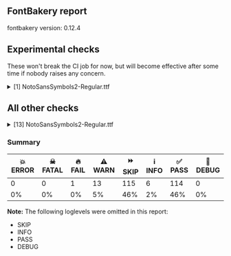 ## FontBakery report

fontbakery version: 0.12.4



## Experimental checks

These won't break the CI job for now, but will become effective after some time if nobody raises any concern.


<details><summary>[1] NotoSansSymbols2-Regular.ttf</summary>
<div>
<details>
    <summary>⚠️ <b>WARN</b> Validate location, size and resolution of article images. <a href="https://fontbakery.readthedocs.io/en/stable/fontbakery/checks/googlefonts.article.html#"></a></summary>
    <div>







* ⚠️ **WARN** <p>Family metadata at fonts/NotoSansSymbols2/googlefonts/ttf does not have an article.</p>
 [code: lacks-article]



</div>
</details>
</div>
</details>




## All other checks



<details><summary>[13] NotoSansSymbols2-Regular.ttf</summary>
<div>
<details>
    <summary>⚠️ <b>WARN</b> Check mark characters are in GDEF mark glyph class. <a href="https://fontbakery.readthedocs.io/en/stable/fontbakery/checks/opentype.gdef.html#"></a></summary>
    <div>







* ⚠️ **WARN** <p>The following mark characters could be in the GDEF mark glyph class:
uni20E2 (U+20E2) and uni20E3 (U+20E3)</p>
 [code: mark-chars]



</div>
</details>

<details>
    <summary>⚠️ <b>WARN</b> Check if each glyph has the recommended amount of contours. <a href="https://fontbakery.readthedocs.io/en/stable/fontbakery/checks/universal.html#"></a></summary>
    <div>







* ⚠️ **WARN** <p>This check inspects the glyph outlines and detects the total number of contours in each of them. The expected values are infered from the typical ammounts of contours observed in a large collection of reference font families. The divergences listed below may simply indicate a significantly different design on some of your glyphs. On the other hand, some of these may flag actual bugs in the font such as glyphs mapped to an incorrect codepoint. Please consider reviewing the design and codepoint assignment of these to make sure they are correct.</p>
<p>The following glyphs do not have the recommended number of contours:</p>
<pre><code>- Glyph name: aogonek	Contours detected: 3	Expected: 2

- Glyph name: uogonek	Contours detected: 2	Expected: 1

- Glyph name: uni2611	Contours detected: 3	Expected: 2

- Glyph name: aogonek	Contours detected: 3	Expected: 2

- Glyph name: uni2611	Contours detected: 3	Expected: 2

- Glyph name: uogonek	Contours detected: 2	Expected: 1
</code></pre>
 [code: contour-count]



</div>
</details>

<details>
    <summary>⚠️ <b>WARN</b> Check math signs have the same width. <a href="https://fontbakery.readthedocs.io/en/stable/fontbakery/checks/universal.html#"></a></summary>
    <div>







* ⚠️ **WARN** <p>The most common width is 572 among a set of 6 math glyphs.
The following math glyphs have a different width, though:</p>
<p>Width = 322:
minus</p>
 [code: width-outliers]



</div>
</details>

<details>
    <summary>⚠️ <b>WARN</b> Do outlines contain any jaggy segments? <a href="https://fontbakery.readthedocs.io/en/stable/fontbakery/checks/outline.html#"></a></summary>
    <div>







* ⚠️ **WARN** <p>The following glyphs have jaggy segments:</p>
<pre><code>* u101D1 (U+101D1): L&lt;&lt;158.0,655.0&gt;--&lt;202.0,553.0&gt;&gt;/L&lt;&lt;202.0,553.0&gt;--&lt;167.0,658.0&gt;&gt; = 4.8990924537876985

* u101D1 (U+101D1): L&lt;&lt;196.0,669.0&gt;--&lt;231.0,563.0&gt;&gt;/L&lt;&lt;231.0,563.0&gt;--&lt;221.0,676.0&gt;&gt; = 13.21538973442621

* u101D1 (U+101D1): L&lt;&lt;290.0,688.0&gt;--&lt;289.0,558.0&gt;&gt;/L&lt;&lt;289.0,558.0&gt;--&lt;300.0,680.0&gt;&gt; = 4.71135362944517

* u101D1 (U+101D1): L&lt;&lt;408.0,660.0&gt;--&lt;382.0,547.0&gt;&gt;/L&lt;&lt;382.0,547.0&gt;--&lt;424.0,635.0&gt;&gt; = 12.55629033344111

* u101D1 (U+101D1): L&lt;&lt;451.0,623.0&gt;--&lt;410.0,538.0&gt;&gt;/L&lt;&lt;410.0,538.0&gt;--&lt;466.0,619.0&gt;&gt; = 8.907880578202827

* u101D1 (U+101D1): L&lt;&lt;490.0,602.0&gt;--&lt;441.0,532.0&gt;&gt;/L&lt;&lt;441.0,532.0&gt;--&lt;501.0,590.0&gt;&gt; = 10.979001732520492

* u101D3 (U+101D3): B&lt;&lt;230.0,133.5&gt;-&lt;227.0,152.0&gt;-&lt;225.0,180.0&gt;&gt;/B&lt;&lt;225.0,180.0&gt;-&lt;225.0,153.0&gt;-&lt;211.0,120.0&gt;&gt; = 4.085616779974798

* u101D4 (U+101D4): B&lt;&lt;127.0,331.0&gt;-&lt;127.0,364.0&gt;-&lt;133.0,388.0&gt;&gt;/B&lt;&lt;133.0,388.0&gt;-&lt;125.0,373.0&gt;-&lt;120.0,326.0&gt;&gt; = 14.036243467926484

* u101D5 (U+101D5): B&lt;&lt;262.0,599.0&gt;-&lt;295.0,599.0&gt;-&lt;341.0,560.0&gt;&gt;/B&lt;&lt;341.0,560.0&gt;-&lt;317.0,588.0&gt;-&lt;287.0,604.5&gt;&gt; = 9.106557599367749

* u101D9 (U+101D9): B&lt;&lt;140.0,253.0&gt;-&lt;140.0,110.0&gt;-&lt;146.0,-22.0&gt;&gt;/B&lt;&lt;146.0,-22.0&gt;-&lt;154.0,23.0&gt;-&lt;158.5,91.5&gt;&gt; = 12.683160190042093

* u101D9 (U+101D9): L&lt;&lt;158.0,435.0&gt;--&lt;155.0,528.0&gt;&gt;/B&lt;&lt;155.0,528.0&gt;-&lt;140.0,438.0&gt;-&lt;140.0,253.0&gt;&gt; = 11.309932474020195

* u101DA (U+101DA): B&lt;&lt;163.0,401.0&gt;-&lt;163.0,520.0&gt;-&lt;118.0,613.0&gt;&gt;/B&lt;&lt;118.0,613.0&gt;-&lt;127.0,581.0&gt;-&lt;131.5,551.5&gt;&gt; = 10.112354145173516

* u101DA (U+101DA): L&lt;&lt;89.0,106.0&gt;--&lt;83.0,80.0&gt;&gt;/L&lt;&lt;83.0,80.0&gt;--&lt;102.0,126.0&gt;&gt; = 9.448136573377875

* u101F0 (U+101F0): L&lt;&lt;125.0,0.0&gt;--&lt;111.0,-18.0&gt;&gt;/B&lt;&lt;111.0,-18.0&gt;-&lt;152.0,23.0&gt;-&lt;182.0,23.0&gt;&gt; = 7.125016348901757

* u101F2 (U+101F2): L&lt;&lt;206.0,486.0&gt;--&lt;203.0,520.0&gt;&gt;/L&lt;&lt;203.0,520.0&gt;--&lt;200.0,497.0&gt;&gt; = 12.4738590403434

* u1F010 (U+1F010): B&lt;&lt;292.0,199.5&gt;-&lt;297.0,182.0&gt;-&lt;301.0,173.0&gt;&gt;/B&lt;&lt;301.0,173.0&gt;-&lt;295.0,197.0&gt;-&lt;295.0,234.0&gt;&gt; = 9.926245506651632

* u1F010 (U+1F010): L&lt;&lt;269.0,316.0&gt;--&lt;260.0,319.0&gt;&gt;/B&lt;&lt;260.0,319.0&gt;-&lt;262.0,318.0&gt;-&lt;263.5,313.0&gt;&gt; = 8.130102354155916

* u1F010 (U+1F010): L&lt;&lt;285.0,411.0&gt;--&lt;273.0,365.0&gt;&gt;/L&lt;&lt;273.0,365.0&gt;--&lt;274.0,412.0&gt;&gt; = 13.40199875350037

* u1F010 (U+1F010): L&lt;&lt;299.0,412.0&gt;--&lt;285.0,364.0&gt;&gt;/L&lt;&lt;285.0,364.0&gt;--&lt;289.0,411.0&gt;&gt; = 11.395690270551375

* u1F010 (U+1F010): L&lt;&lt;311.0,414.0&gt;--&lt;301.0,367.0&gt;&gt;/L&lt;&lt;301.0,367.0&gt;--&lt;301.0,412.0&gt;&gt; = 12.01147838636543

* u1F010 (U+1F010): L&lt;&lt;325.0,417.0&gt;--&lt;314.0,360.0&gt;&gt;/L&lt;&lt;314.0,360.0&gt;--&lt;314.0,415.0&gt;&gt; = 10.922804719869259

* u1F020 (U+1F020): B&lt;&lt;277.5,627.0&gt;-&lt;299.0,607.0&gt;-&lt;303.0,576.0&gt;&gt;/B&lt;&lt;303.0,576.0&gt;-&lt;306.0,607.0&gt;-&lt;328.5,626.5&gt;&gt; = 12.879919511548525

* u1F020 (U+1F020): B&lt;&lt;282.5,157.0&gt;-&lt;300.0,138.0&gt;-&lt;303.0,111.0&gt;&gt;/B&lt;&lt;303.0,111.0&gt;-&lt;306.0,138.0&gt;-&lt;323.5,156.5&gt;&gt; = 12.680383491819825

* u1F020 (U+1F020): B&lt;&lt;282.5,312.0&gt;-&lt;300.0,293.0&gt;-&lt;303.0,266.0&gt;&gt;/B&lt;&lt;303.0,266.0&gt;-&lt;306.0,293.0&gt;-&lt;323.5,311.5&gt;&gt; = 12.680383491819825

* u1F020 (U+1F020): B&lt;&lt;282.5,467.0&gt;-&lt;300.0,448.0&gt;-&lt;303.0,421.0&gt;&gt;/B&lt;&lt;303.0,421.0&gt;-&lt;306.0,448.0&gt;-&lt;323.5,466.5&gt;&gt; = 12.680383491819825

* u1F020 (U+1F020): B&lt;&lt;323.0,203.0&gt;-&lt;305.0,222.0&gt;-&lt;302.0,249.0&gt;&gt;/B&lt;&lt;302.0,249.0&gt;-&lt;300.0,223.0&gt;-&lt;282.5,204.0&gt;&gt; = 10.738897100905428

* u1F020 (U+1F020): B&lt;&lt;323.0,358.0&gt;-&lt;305.0,377.0&gt;-&lt;302.0,404.0&gt;&gt;/B&lt;&lt;302.0,404.0&gt;-&lt;300.0,378.0&gt;-&lt;282.5,359.0&gt;&gt; = 10.738897100905428

* u1F020 (U+1F020): B&lt;&lt;323.0,513.0&gt;-&lt;305.0,532.0&gt;-&lt;302.0,559.0&gt;&gt;/B&lt;&lt;302.0,559.0&gt;-&lt;300.0,533.0&gt;-&lt;282.5,514.0&gt;&gt; = 10.738897100905428

* u1F020 (U+1F020): B&lt;&lt;328.5,43.5&gt;-&lt;306.0,64.0&gt;-&lt;302.0,94.0&gt;&gt;/B&lt;&lt;302.0,94.0&gt;-&lt;299.0,64.0&gt;-&lt;277.0,44.0&gt;&gt; = 13.305236506091092

* u1F022 (U+1F022): B&lt;&lt;388.0,242.0&gt;-&lt;388.0,223.0&gt;-&lt;368.0,209.0&gt;&gt;/B&lt;&lt;368.0,209.0&gt;-&lt;385.0,216.0&gt;-&lt;405.0,217.0&gt;&gt; = 12.611885146599077

* u1F023 (U+1F023): B&lt;&lt;174.0,349.0&gt;-&lt;225.0,349.0&gt;-&lt;248.0,260.0&gt;&gt;/B&lt;&lt;248.0,260.0&gt;-&lt;241.0,322.0&gt;-&lt;224.0,354.0&gt;&gt; = 8.048162494549425

* u1F023 (U+1F023): B&lt;&lt;313.5,245.5&gt;-&lt;305.0,226.0&gt;-&lt;305.0,185.0&gt;&gt;/B&lt;&lt;305.0,185.0&gt;-&lt;308.0,215.0&gt;-&lt;323.0,231.0&gt;&gt; = 5.710593137499633

* u1F0AB (U+1F0AB): B&lt;&lt;213.0,272.5&gt;-&lt;234.0,265.0&gt;-&lt;262.0,255.0&gt;&gt;/L&lt;&lt;262.0,255.0&gt;--&lt;206.0,292.0&gt;&gt; = 13.799485396019389

* u1F0AB (U+1F0AB): B&lt;&lt;262.0,363.0&gt;-&lt;254.0,346.0&gt;-&lt;234.0,341.0&gt;&gt;/L&lt;&lt;234.0,341.0&gt;--&lt;291.0,341.0&gt;&gt; = 14.036243467926484

* u1F0AB (U+1F0AB): B&lt;&lt;338.0,363.0&gt;-&lt;330.0,346.0&gt;-&lt;310.0,341.0&gt;&gt;/L&lt;&lt;310.0,341.0&gt;--&lt;367.0,341.0&gt;&gt; = 14.036243467926484

* u1F0AB (U+1F0AB): B&lt;&lt;414.0,363.0&gt;-&lt;406.0,346.0&gt;-&lt;386.0,341.0&gt;&gt;/L&lt;&lt;386.0,341.0&gt;--&lt;443.0,341.0&gt;&gt; = 14.036243467926484

* u1F0AB (U+1F0AB): L&lt;&lt;234.0,341.0&gt;--&lt;291.0,341.0&gt;&gt;/B&lt;&lt;291.0,341.0&gt;-&lt;272.0,345.0&gt;-&lt;262.0,363.0&gt;&gt; = 11.888658039627968

* u1F0AB (U+1F0AB): L&lt;&lt;290.0,425.0&gt;--&lt;233.0,425.0&gt;&gt;/B&lt;&lt;233.0,425.0&gt;-&lt;252.0,421.0&gt;-&lt;262.0,403.0&gt;&gt; = 11.888658039627968

* u1F0AB (U+1F0AB): L&lt;&lt;366.0,425.0&gt;--&lt;309.0,425.0&gt;&gt;/B&lt;&lt;309.0,425.0&gt;-&lt;329.0,420.0&gt;-&lt;338.0,403.0&gt;&gt; = 14.036243467926484

* u1F0AB (U+1F0AB): L&lt;&lt;386.0,341.0&gt;--&lt;443.0,341.0&gt;&gt;/B&lt;&lt;443.0,341.0&gt;-&lt;423.0,346.0&gt;-&lt;414.0,363.0&gt;&gt; = 14.036243467926484

* u1F0AC (U+1F0AC): L&lt;&lt;179.0,642.0&gt;--&lt;179.0,441.0&gt;&gt;/B&lt;&lt;179.0,441.0&gt;-&lt;181.0,451.0&gt;-&lt;203.0,473.0&gt;&gt; = 11.309932474020195

* u1F0BB (U+1F0BB): B&lt;&lt;213.0,272.5&gt;-&lt;234.0,265.0&gt;-&lt;262.0,255.0&gt;&gt;/L&lt;&lt;262.0,255.0&gt;--&lt;206.0,292.0&gt;&gt; = 13.799485396019389

* u1F0BB (U+1F0BB): B&lt;&lt;262.0,363.0&gt;-&lt;254.0,346.0&gt;-&lt;234.0,341.0&gt;&gt;/L&lt;&lt;234.0,341.0&gt;--&lt;291.0,341.0&gt;&gt; = 14.036243467926484

* u1F0BB (U+1F0BB): B&lt;&lt;338.0,363.0&gt;-&lt;330.0,346.0&gt;-&lt;310.0,341.0&gt;&gt;/L&lt;&lt;310.0,341.0&gt;--&lt;367.0,341.0&gt;&gt; = 14.036243467926484

* u1F0BB (U+1F0BB): B&lt;&lt;414.0,363.0&gt;-&lt;406.0,346.0&gt;-&lt;386.0,341.0&gt;&gt;/L&lt;&lt;386.0,341.0&gt;--&lt;443.0,341.0&gt;&gt; = 14.036243467926484

* u1F0BB (U+1F0BB): L&lt;&lt;234.0,341.0&gt;--&lt;291.0,341.0&gt;&gt;/B&lt;&lt;291.0,341.0&gt;-&lt;272.0,345.0&gt;-&lt;262.0,363.0&gt;&gt; = 11.888658039627968

* u1F0BB (U+1F0BB): L&lt;&lt;290.0,425.0&gt;--&lt;233.0,425.0&gt;&gt;/B&lt;&lt;233.0,425.0&gt;-&lt;252.0,421.0&gt;-&lt;262.0,403.0&gt;&gt; = 11.888658039627968

* u1F0BB (U+1F0BB): L&lt;&lt;366.0,425.0&gt;--&lt;309.0,425.0&gt;&gt;/B&lt;&lt;309.0,425.0&gt;-&lt;329.0,420.0&gt;-&lt;338.0,403.0&gt;&gt; = 14.036243467926484

* u1F0BB (U+1F0BB): L&lt;&lt;386.0,341.0&gt;--&lt;443.0,341.0&gt;&gt;/B&lt;&lt;443.0,341.0&gt;-&lt;423.0,346.0&gt;-&lt;414.0,363.0&gt;&gt; = 14.036243467926484

* u1F0BC (U+1F0BC): L&lt;&lt;179.0,642.0&gt;--&lt;179.0,441.0&gt;&gt;/B&lt;&lt;179.0,441.0&gt;-&lt;181.0,451.0&gt;-&lt;203.0,473.0&gt;&gt; = 11.309932474020195

* u1F0CB (U+1F0CB): B&lt;&lt;213.0,272.5&gt;-&lt;234.0,265.0&gt;-&lt;262.0,255.0&gt;&gt;/L&lt;&lt;262.0,255.0&gt;--&lt;206.0,292.0&gt;&gt; = 13.799485396019389

* u1F0CB (U+1F0CB): B&lt;&lt;262.0,363.0&gt;-&lt;254.0,346.0&gt;-&lt;234.0,341.0&gt;&gt;/L&lt;&lt;234.0,341.0&gt;--&lt;291.0,341.0&gt;&gt; = 14.036243467926484

* u1F0CB (U+1F0CB): B&lt;&lt;338.0,363.0&gt;-&lt;330.0,346.0&gt;-&lt;310.0,341.0&gt;&gt;/L&lt;&lt;310.0,341.0&gt;--&lt;367.0,341.0&gt;&gt; = 14.036243467926484

* u1F0CB (U+1F0CB): B&lt;&lt;414.0,363.0&gt;-&lt;406.0,346.0&gt;-&lt;386.0,341.0&gt;&gt;/L&lt;&lt;386.0,341.0&gt;--&lt;443.0,341.0&gt;&gt; = 14.036243467926484

* u1F0CB (U+1F0CB): L&lt;&lt;234.0,341.0&gt;--&lt;291.0,341.0&gt;&gt;/B&lt;&lt;291.0,341.0&gt;-&lt;272.0,345.0&gt;-&lt;262.0,363.0&gt;&gt; = 11.888658039627968

* u1F0CB (U+1F0CB): L&lt;&lt;290.0,425.0&gt;--&lt;233.0,425.0&gt;&gt;/B&lt;&lt;233.0,425.0&gt;-&lt;252.0,421.0&gt;-&lt;262.0,403.0&gt;&gt; = 11.888658039627968

* u1F0CB (U+1F0CB): L&lt;&lt;366.0,425.0&gt;--&lt;309.0,425.0&gt;&gt;/B&lt;&lt;309.0,425.0&gt;-&lt;329.0,420.0&gt;-&lt;338.0,403.0&gt;&gt; = 14.036243467926484

* u1F0CB (U+1F0CB): L&lt;&lt;386.0,341.0&gt;--&lt;443.0,341.0&gt;&gt;/B&lt;&lt;443.0,341.0&gt;-&lt;423.0,346.0&gt;-&lt;414.0,363.0&gt;&gt; = 14.036243467926484

* u1F0CC (U+1F0CC): L&lt;&lt;179.0,642.0&gt;--&lt;179.0,441.0&gt;&gt;/B&lt;&lt;179.0,441.0&gt;-&lt;181.0,451.0&gt;-&lt;203.0,473.0&gt;&gt; = 11.309932474020195

* u1F0DB (U+1F0DB): B&lt;&lt;213.0,272.5&gt;-&lt;234.0,265.0&gt;-&lt;262.0,255.0&gt;&gt;/L&lt;&lt;262.0,255.0&gt;--&lt;206.0,292.0&gt;&gt; = 13.799485396019389

* u1F0DB (U+1F0DB): B&lt;&lt;231.0,442.0&gt;-&lt;231.0,436.0&gt;-&lt;227.0,435.0&gt;&gt;/L&lt;&lt;227.0,435.0&gt;--&lt;254.0,435.0&gt;&gt; = 14.036243467926484

* u1F0DB (U+1F0DB): B&lt;&lt;262.0,363.0&gt;-&lt;254.0,346.0&gt;-&lt;234.0,341.0&gt;&gt;/L&lt;&lt;234.0,341.0&gt;--&lt;291.0,341.0&gt;&gt; = 14.036243467926484

* u1F0DB (U+1F0DB): B&lt;&lt;265.0,442.0&gt;-&lt;265.0,436.0&gt;-&lt;261.0,435.0&gt;&gt;/L&lt;&lt;261.0,435.0&gt;--&lt;288.0,435.0&gt;&gt; = 14.036243467926484

* u1F0DB (U+1F0DB): B&lt;&lt;333.0,442.0&gt;-&lt;333.0,436.0&gt;-&lt;329.0,435.0&gt;&gt;/L&lt;&lt;329.0,435.0&gt;--&lt;356.0,435.0&gt;&gt; = 14.036243467926484

* u1F0DB (U+1F0DB): B&lt;&lt;338.0,363.0&gt;-&lt;330.0,346.0&gt;-&lt;310.0,341.0&gt;&gt;/L&lt;&lt;310.0,341.0&gt;--&lt;367.0,341.0&gt;&gt; = 14.036243467926484

* u1F0DB (U+1F0DB): B&lt;&lt;367.0,442.0&gt;-&lt;367.0,436.0&gt;-&lt;363.0,435.0&gt;&gt;/L&lt;&lt;363.0,435.0&gt;--&lt;390.0,435.0&gt;&gt; = 14.036243467926484

* u1F0DB (U+1F0DB): B&lt;&lt;414.0,363.0&gt;-&lt;406.0,346.0&gt;-&lt;386.0,341.0&gt;&gt;/L&lt;&lt;386.0,341.0&gt;--&lt;443.0,341.0&gt;&gt; = 14.036243467926484

* u1F0DB (U+1F0DB): B&lt;&lt;435.0,442.0&gt;-&lt;435.0,436.0&gt;-&lt;431.0,435.0&gt;&gt;/L&lt;&lt;431.0,435.0&gt;--&lt;458.0,435.0&gt;&gt; = 14.036243467926484

* u1F0DB (U+1F0DB): L&lt;&lt;203.0,318.0&gt;--&lt;213.0,317.0&gt;&gt;/B&lt;&lt;213.0,317.0&gt;-&lt;208.0,318.0&gt;-&lt;208.0,324.0&gt;&gt; = 5.599339336520484

* u1F0DB (U+1F0DB): L&lt;&lt;234.0,341.0&gt;--&lt;291.0,341.0&gt;&gt;/B&lt;&lt;291.0,341.0&gt;-&lt;272.0,345.0&gt;-&lt;262.0,363.0&gt;&gt; = 11.888658039627968

* u1F0DB (U+1F0DB): L&lt;&lt;271.0,318.0&gt;--&lt;281.0,317.0&gt;&gt;/B&lt;&lt;281.0,317.0&gt;-&lt;276.0,318.0&gt;-&lt;276.0,324.0&gt;&gt; = 5.599339336520484

* u1F0DB (U+1F0DB): L&lt;&lt;290.0,425.0&gt;--&lt;233.0,425.0&gt;&gt;/B&lt;&lt;233.0,425.0&gt;-&lt;252.0,421.0&gt;-&lt;262.0,403.0&gt;&gt; = 11.888658039627968

* u1F0DB (U+1F0DB): L&lt;&lt;366.0,425.0&gt;--&lt;309.0,425.0&gt;&gt;/B&lt;&lt;309.0,425.0&gt;-&lt;329.0,420.0&gt;-&lt;338.0,403.0&gt;&gt; = 14.036243467926484

* u1F0DB (U+1F0DB): L&lt;&lt;373.0,318.0&gt;--&lt;383.0,317.0&gt;&gt;/B&lt;&lt;383.0,317.0&gt;-&lt;378.0,318.0&gt;-&lt;378.0,324.0&gt;&gt; = 5.599339336520484

* u1F0DB (U+1F0DB): L&lt;&lt;386.0,341.0&gt;--&lt;443.0,341.0&gt;&gt;/B&lt;&lt;443.0,341.0&gt;-&lt;423.0,346.0&gt;-&lt;414.0,363.0&gt;&gt; = 14.036243467926484

* u1F0DB (U+1F0DB): L&lt;&lt;475.0,318.0&gt;--&lt;485.0,317.0&gt;&gt;/B&lt;&lt;485.0,317.0&gt;-&lt;480.0,318.0&gt;-&lt;480.0,324.0&gt;&gt; = 5.599339336520484

* u1F0DC (U+1F0DC): L&lt;&lt;179.0,642.0&gt;--&lt;179.0,441.0&gt;&gt;/B&lt;&lt;179.0,441.0&gt;-&lt;181.0,451.0&gt;-&lt;203.0,473.0&gt;&gt; = 11.309932474020195

* u1F0E8 (U+1F0E8): B&lt;&lt;249.5,125.0&gt;-&lt;241.0,125.0&gt;-&lt;236.0,124.0&gt;&gt;/L&lt;&lt;236.0,124.0&gt;--&lt;402.0,124.0&gt;&gt; = 11.309932474020195

* u1F0F0 (U+1F0F0): L&lt;&lt;276.0,375.0&gt;--&lt;276.0,369.0&gt;&gt;/B&lt;&lt;276.0,369.0&gt;-&lt;278.0,383.0&gt;-&lt;285.0,400.5&gt;&gt; = 8.13010235415596

* u1F322 (U+1F322): B&lt;&lt;222.5,443.0&gt;-&lt;238.0,512.0&gt;-&lt;275.0,625.0&gt;&gt;/B&lt;&lt;275.0,625.0&gt;-&lt;257.0,584.0&gt;-&lt;231.5,540.5&gt;&gt; = 5.572459038465261

* u1F32A (U+1F32A): B&lt;&lt;405.0,9.0&gt;-&lt;434.0,12.0&gt;-&lt;463.0,19.0&gt;&gt;/B&lt;&lt;463.0,19.0&gt;-&lt;435.0,18.0&gt;-&lt;406.5,19.0&gt;&gt; = 11.525025896274256

* u1F32A (U+1F32A): B&lt;&lt;486.5,-185.5&gt;-&lt;465.0,-186.0&gt;-&lt;443.0,-185.0&gt;&gt;/B&lt;&lt;443.0,-185.0&gt;-&lt;485.0,-194.0&gt;-&lt;526.0,-194.0&gt;&gt; = 9.492194874512258

* u1F32A (U+1F32A): B&lt;&lt;525.5,-41.5&gt;-&lt;490.0,-47.0&gt;-&lt;454.0,-51.0&gt;&gt;/B&lt;&lt;454.0,-51.0&gt;-&lt;486.0,-52.0&gt;-&lt;517.0,-52.0&gt;&gt; = 8.13010235415596

* u1F3A7 (U+1F3A7): B&lt;&lt;632.5,-100.5&gt;-&lt;638.0,-100.0&gt;-&lt;642.0,-100.0&gt;&gt;/B&lt;&lt;642.0,-100.0&gt;-&lt;630.0,-97.0&gt;-&lt;619.0,-93.0&gt;&gt; = 14.036243467926457

* u1F3D7 (U+1F3D7): L&lt;&lt;463.0,672.0&gt;--&lt;762.0,672.0&gt;&gt;/L&lt;&lt;762.0,672.0&gt;--&lt;416.0,752.0&gt;&gt; = 13.018802429784794

* u1F3DF (U+1F3DF): B&lt;&lt;1018.5,309.5&gt;-&lt;1056.0,354.0&gt;-&lt;1056.0,405.0&gt;&gt;/L&lt;&lt;1056.0,405.0&gt;--&lt;1068.0,156.0&gt;&gt; = 2.7591076586202257

* u1F3DF (U+1F3DF): B&lt;&lt;144.0,318.5&gt;-&lt;101.0,362.0&gt;-&lt;94.0,413.0&gt;&gt;/L&lt;&lt;94.0,413.0&gt;--&lt;94.0,412.0&gt;&gt; = 7.815293546766871

* u1F3DF (U+1F3DF): B&lt;&lt;713.0,240.0&gt;-&lt;656.0,221.0&gt;-&lt;585.0,219.0&gt;&gt;/B&lt;&lt;585.0,219.0&gt;-&lt;666.0,221.0&gt;-&lt;732.0,242.5&gt;&gt; = 0.19911572147875126

* u1F3DF (U+1F3DF): L&lt;&lt;72.0,163.0&gt;--&lt;87.0,405.0&gt;&gt;/B&lt;&lt;87.0,405.0&gt;-&lt;87.0,355.0&gt;-&lt;125.0,310.5&gt;&gt; = 3.5468536574995824

* u1F3DF (U+1F3DF): L&lt;&lt;94.0,413.0&gt;--&lt;94.0,412.0&gt;&gt;/L&lt;&lt;94.0,412.0&gt;--&lt;90.0,437.0&gt;&gt; = 9.090276920822312

* u1F43F (U+1F43F): B&lt;&lt;773.0,188.0&gt;-&lt;759.0,136.0&gt;-&lt;731.0,92.0&gt;&gt;/B&lt;&lt;731.0,92.0&gt;-&lt;748.0,109.0&gt;-&lt;765.0,120.5&gt;&gt; = 12.528807709151492

* u1F44D (U+1F44D): B&lt;&lt;375.0,22.0&gt;-&lt;350.0,15.0&gt;-&lt;323.0,12.0&gt;&gt;/L&lt;&lt;323.0,12.0&gt;--&lt;338.0,12.0&gt;&gt; = 6.340191745909908

* u1F44E (U+1F44E): B&lt;&lt;605.0,755.0&gt;-&lt;630.0,762.0&gt;-&lt;657.0,765.0&gt;&gt;/L&lt;&lt;657.0,765.0&gt;--&lt;642.0,765.0&gt;&gt; = 6.340191745909908

* u1F4F7 (U+1F4F7): B&lt;&lt;211.5,398.5&gt;-&lt;171.0,351.0&gt;-&lt;156.0,288.0&gt;&gt;/B&lt;&lt;156.0,288.0&gt;-&lt;171.0,321.0&gt;-&lt;199.5,353.0&gt;&gt; = 11.05145702666541

* u1F4F7 (U+1F4F7): B&lt;&lt;260.5,272.0&gt;-&lt;287.0,309.0&gt;-&lt;330.0,326.0&gt;&gt;/B&lt;&lt;330.0,326.0&gt;-&lt;302.0,309.0&gt;-&lt;283.5,279.5&gt;&gt; = 9.692424503122792

* u1F4F7 (U+1F4F7): B&lt;&lt;501.5,129.5&gt;-&lt;521.0,153.0&gt;-&lt;527.0,183.0&gt;&gt;/B&lt;&lt;527.0,183.0&gt;-&lt;525.0,147.0&gt;-&lt;506.0,114.5&gt;&gt; = 8.13010235415596

* u1F4FB (U+1F4FB): L&lt;&lt;892.0,803.0&gt;--&lt;323.0,623.0&gt;&gt;/B&lt;&lt;323.0,623.0&gt;-&lt;362.0,626.0&gt;-&lt;408.5,628.0&gt;&gt; = 13.155773509678705

* u1F54A (U+1F54A): B&lt;&lt;702.0,225.0&gt;-&lt;678.0,206.0&gt;-&lt;645.0,201.0&gt;&gt;/B&lt;&lt;645.0,201.0&gt;-&lt;686.0,206.0&gt;-&lt;730.0,211.5&gt;&gt; = 1.6626907159899498

* u1F574 (U+1F574): B&lt;&lt;285.5,359.5&gt;-&lt;279.0,366.0&gt;-&lt;279.0,375.0&gt;&gt;/L&lt;&lt;279.0,375.0&gt;--&lt;250.0,130.0&gt;&gt; = 6.750539462178961

* u1F574 (U+1F574): L&lt;&lt;148.0,130.0&gt;--&lt;118.0,379.0&gt;&gt;/L&lt;&lt;118.0,379.0&gt;--&lt;118.0,377.0&gt;&gt; = 6.869992308214263

* u1F58F (U+1F58F): B&lt;&lt;204.0,231.0&gt;-&lt;223.0,250.0&gt;-&lt;244.0,257.0&gt;&gt;/B&lt;&lt;244.0,257.0&gt;-&lt;230.0,253.0&gt;-&lt;217.0,253.0&gt;&gt; = 2.4895529219991284

* u1F58F (U+1F58F): B&lt;&lt;293.0,288.0&gt;-&lt;273.0,268.0&gt;-&lt;248.0,259.0&gt;&gt;/B&lt;&lt;248.0,259.0&gt;-&lt;262.0,263.0&gt;-&lt;277.0,263.0&gt;&gt; = 3.8534804536020806

* u1F5DE (U+1F5DE): L&lt;&lt;958.0,114.0&gt;--&lt;958.0,124.0&gt;&gt;/B&lt;&lt;958.0,124.0&gt;-&lt;948.0,79.0&gt;-&lt;924.0,42.5&gt;&gt; = 12.528807709151522

* u1F5F9 (U+1F5F9): B&lt;&lt;823.0,839.0&gt;-&lt;831.0,847.0&gt;-&lt;832.0,851.0&gt;&gt;/L&lt;&lt;832.0,851.0&gt;--&lt;830.0,838.0&gt;&gt; = 5.290081205371281

* u1F660 (U+1F660): B&lt;&lt;343.5,426.5&gt;-&lt;342.0,403.0&gt;-&lt;340.0,373.0&gt;&gt;/B&lt;&lt;340.0,373.0&gt;-&lt;353.0,417.0&gt;-&lt;381.5,445.5&gt;&gt; = 12.645939977749682

* u1F660 (U+1F660): L&lt;&lt;134.0,628.0&gt;--&lt;126.0,628.0&gt;&gt;/B&lt;&lt;126.0,628.0&gt;-&lt;137.0,627.0&gt;-&lt;150.5,623.0&gt;&gt; = 5.1944289077348

* u1F661 (U+1F661): B&lt;&lt;150.0,82.0&gt;-&lt;137.0,78.0&gt;-&lt;126.0,76.0&gt;&gt;/L&lt;&lt;126.0,76.0&gt;--&lt;134.0,76.0&gt;&gt; = 10.304846468766044

* u1F661 (U+1F661): B&lt;&lt;381.5,258.5&gt;-&lt;353.0,287.0&gt;-&lt;340.0,331.0&gt;&gt;/B&lt;&lt;340.0,331.0&gt;-&lt;342.0,301.0&gt;-&lt;343.5,277.5&gt;&gt; = 12.645939977749682

* u1F662 (U+1F662): B&lt;&lt;593.5,445.5&gt;-&lt;622.0,417.0&gt;-&lt;635.0,373.0&gt;&gt;/B&lt;&lt;635.0,373.0&gt;-&lt;633.0,403.0&gt;-&lt;631.5,426.5&gt;&gt; = 12.645939977749682

* u1F662 (U+1F662): B&lt;&lt;825.0,622.5&gt;-&lt;838.0,627.0&gt;-&lt;849.0,628.0&gt;&gt;/L&lt;&lt;849.0,628.0&gt;--&lt;841.0,628.0&gt;&gt; = 5.1944289077348

* u1F663 (U+1F663): B&lt;&lt;631.5,277.5&gt;-&lt;633.0,301.0&gt;-&lt;635.0,331.0&gt;&gt;/B&lt;&lt;635.0,331.0&gt;-&lt;622.0,287.0&gt;-&lt;593.5,258.5&gt;&gt; = 12.645939977749682

* u1F663 (U+1F663): L&lt;&lt;841.0,76.0&gt;--&lt;849.0,76.0&gt;&gt;/B&lt;&lt;849.0,76.0&gt;-&lt;838.0,78.0&gt;-&lt;824.5,82.0&gt;&gt; = 10.304846468766044

* u1F664 (U+1F664): B&lt;&lt;372.5,430.5&gt;-&lt;371.0,406.0&gt;-&lt;369.0,374.0&gt;&gt;/B&lt;&lt;369.0,374.0&gt;-&lt;383.0,424.0&gt;-&lt;417.0,457.0&gt;&gt; = 12.065912082211337

* u1F664 (U+1F664): L&lt;&lt;153.0,637.0&gt;--&lt;144.0,637.0&gt;&gt;/B&lt;&lt;144.0,637.0&gt;-&lt;158.0,636.0&gt;-&lt;174.0,631.0&gt;&gt; = 4.085616779974798

* u1F665 (U+1F665): B&lt;&lt;174.0,71.0&gt;-&lt;158.0,66.0&gt;-&lt;144.0,64.0&gt;&gt;/L&lt;&lt;144.0,64.0&gt;--&lt;153.0,64.0&gt;&gt; = 8.13010235415596

* u1F665 (U+1F665): B&lt;&lt;417.0,244.0&gt;-&lt;383.0,277.0&gt;-&lt;369.0,327.0&gt;&gt;/B&lt;&lt;369.0,327.0&gt;-&lt;371.0,296.0&gt;-&lt;372.5,271.5&gt;&gt; = 11.950860470757416

* u1F666 (U+1F666): B&lt;&lt;636.5,457.0&gt;-&lt;671.0,424.0&gt;-&lt;684.0,374.0&gt;&gt;/B&lt;&lt;684.0,374.0&gt;-&lt;682.0,406.0&gt;-&lt;680.5,430.5&gt;&gt; = 10.997881823041345

* u1F666 (U+1F666): B&lt;&lt;879.5,631.0&gt;-&lt;896.0,636.0&gt;-&lt;909.0,637.0&gt;&gt;/L&lt;&lt;909.0,637.0&gt;--&lt;901.0,637.0&gt;&gt; = 4.398705354995508

* u1F667 (U+1F667): B&lt;&lt;680.5,271.5&gt;-&lt;682.0,296.0&gt;-&lt;684.0,327.0&gt;&gt;/B&lt;&lt;684.0,327.0&gt;-&lt;671.0,277.0&gt;-&lt;636.5,244.0&gt;&gt; = 10.882830211587434

* u1F667 (U+1F667): L&lt;&lt;901.0,64.0&gt;--&lt;909.0,64.0&gt;&gt;/B&lt;&lt;909.0,64.0&gt;-&lt;896.0,66.0&gt;-&lt;879.5,71.0&gt;&gt; = 8.746162262555211

* u1F669 (U+1F669): B&lt;&lt;309.0,742.5&gt;-&lt;230.0,797.0&gt;-&lt;133.0,815.0&gt;&gt;/L&lt;&lt;133.0,815.0&gt;--&lt;969.0,815.0&gt;&gt; = 10.512627169921332

* u1F669 (U+1F669): B&lt;&lt;711.0,-29.0&gt;-&lt;790.0,-83.0&gt;-&lt;886.0,-102.0&gt;&gt;/L&lt;&lt;886.0,-102.0&gt;--&lt;51.0,-102.0&gt;&gt; = 11.19511142629998

* u1F6B2 (U+1F6B2): L&lt;&lt;431.0,550.0&gt;--&lt;647.0,550.0&gt;&gt;/B&lt;&lt;647.0,550.0&gt;-&lt;631.0,552.0&gt;-&lt;611.0,559.5&gt;&gt; = 7.125016348901757

* u1F6CE (U+1F6CE): B&lt;&lt;52.0,193.0&gt;-&lt;53.0,219.0&gt;-&lt;57.0,235.0&gt;&gt;/L&lt;&lt;57.0,235.0&gt;--&lt;57.0,234.0&gt;&gt; = 14.036243467926484

* u1F6E4 (U+1F6E4): B&lt;&lt;1046.5,42.5&gt;-&lt;1023.0,16.0&gt;-&lt;988.0,11.0&gt;&gt;/B&lt;&lt;988.0,11.0&gt;-&lt;1002.0,14.0&gt;-&lt;1002.0,24.0&gt;&gt; = 3.9646547228560465

* u1F6E4 (U+1F6E4): B&lt;&lt;133.0,24.0&gt;-&lt;133.0,17.0&gt;-&lt;139.0,14.0&gt;&gt;/B&lt;&lt;139.0,14.0&gt;-&lt;109.0,22.0&gt;-&lt;89.5,47.0&gt;&gt; = 11.633633998940427

* u1F6E5 (U+1F6E5): L&lt;&lt;138.0,70.0&gt;--&lt;343.0,70.0&gt;&gt;/B&lt;&lt;343.0,70.0&gt;-&lt;321.0,75.0&gt;-&lt;299.0,86.0&gt;&gt; = 12.80426606528674

* u1F7C0 (U+1F7C0): L&lt;&lt;340.0,374.0&gt;--&lt;377.0,728.0&gt;&gt;/L&lt;&lt;377.0,728.0&gt;--&lt;414.0,374.0&gt;&gt; = 11.933753430890087

* u1F7C0 (U+1F7C0): L&lt;&lt;377.0,311.0&gt;--&lt;51.0,163.0&gt;&gt;/L&lt;&lt;51.0,163.0&gt;--&lt;340.0,374.0&gt;&gt; = 11.71585820707623

* u1F7C0 (U+1F7C0): L&lt;&lt;414.0,374.0&gt;--&lt;703.0,163.0&gt;&gt;/L&lt;&lt;703.0,163.0&gt;--&lt;377.0,311.0&gt;&gt; = 11.71585820707623

* u1F7C3 (U+1F7C3): L&lt;&lt;377.0,351.0&gt;--&lt;143.0,217.0&gt;&gt;/L&lt;&lt;143.0,217.0&gt;--&lt;377.0,300.0&gt;&gt; = 10.267951876048818

* u1F7C3 (U+1F7C3): L&lt;&lt;377.0,351.0&gt;--&lt;377.0,631.0&gt;&gt;/L&lt;&lt;377.0,631.0&gt;--&lt;326.0,388.0&gt;&gt; = 11.853004167744011

* u1F7C8 (U+1F7C8): L&lt;&lt;386.0,380.0&gt;--&lt;112.0,341.0&gt;&gt;/L&lt;&lt;112.0,341.0&gt;--&lt;426.0,341.0&gt;&gt; = 8.100825003861493

* u1F7C8 (U+1F7C8): L&lt;&lt;389.0,298.0&gt;--&lt;426.0,30.0&gt;&gt;/L&lt;&lt;426.0,30.0&gt;--&lt;426.0,341.0&gt;&gt; = 7.8605476175348485

* u1F7C8 (U+1F7C8): L&lt;&lt;464.0,387.0&gt;--&lt;426.0,661.0&gt;&gt;/L&lt;&lt;426.0,661.0&gt;--&lt;426.0,341.0&gt;&gt; = 7.895765094293765

* u1F7C8 (U+1F7C8): L&lt;&lt;466.0,305.0&gt;--&lt;742.0,341.0&gt;&gt;/L&lt;&lt;742.0,341.0&gt;--&lt;426.0,341.0&gt;&gt; = 7.431407971172489

* u1FA00 (U+1FA00): L&lt;&lt;500.0,585.0&gt;--&lt;500.0,448.0&gt;&gt;/B&lt;&lt;500.0,448.0&gt;-&lt;498.0,457.0&gt;-&lt;494.5,469.0&gt;&gt; = 12.528807709151492

* u1FA01 (U+1FA01): L&lt;&lt;533.0,266.0&gt;--&lt;500.0,548.0&gt;&gt;/L&lt;&lt;500.0,548.0&gt;--&lt;500.0,267.0&gt;&gt; = 6.674469047117555

* u1FA01 (U+1FA01): L&lt;&lt;607.0,259.0&gt;--&lt;634.0,495.0&gt;&gt;/L&lt;&lt;634.0,495.0&gt;--&lt;564.0,264.0&gt;&gt; = 10.331750006133824

* u1FA01 (U+1FA01): L&lt;&lt;672.0,245.0&gt;--&lt;732.0,421.0&gt;&gt;/L&lt;&lt;732.0,421.0&gt;--&lt;636.0,254.0&gt;&gt; = 11.067745400564476

* u1FA0A (U+1FA0A): L&lt;&lt;378.0,195.0&gt;--&lt;554.0,135.0&gt;&gt;/L&lt;&lt;554.0,135.0&gt;--&lt;387.0,231.0&gt;&gt; = 11.06774540056451

* u1FA0A (U+1FA0A): L&lt;&lt;387.0,503.0&gt;--&lt;554.0,599.0&gt;&gt;/L&lt;&lt;554.0,599.0&gt;--&lt;378.0,539.0&gt;&gt; = 11.067745400564444

* u1FA0A (U+1FA0A): L&lt;&lt;392.0,260.0&gt;--&lt;628.0,233.0&gt;&gt;/L&lt;&lt;628.0,233.0&gt;--&lt;397.0,303.0&gt;&gt; = 10.331750006133824

* u1FA0A (U+1FA0A): L&lt;&lt;397.0,431.0&gt;--&lt;628.0,501.0&gt;&gt;/L&lt;&lt;628.0,501.0&gt;--&lt;392.0,474.0&gt;&gt; = 10.331750006133824

* u1FA0A (U+1FA0A): L&lt;&lt;399.0,334.0&gt;--&lt;681.0,367.0&gt;&gt;/L&lt;&lt;681.0,367.0&gt;--&lt;399.0,400.0&gt;&gt; = 13.34893809423513

* u1FA15 (U+1FA15): L&lt;&lt;725.0,360.0&gt;--&lt;588.0,360.0&gt;&gt;/B&lt;&lt;588.0,360.0&gt;-&lt;597.0,362.0&gt;-&lt;609.0,365.5&gt;&gt; = 12.528807709151492

* u1FA16 (U+1FA16): L&lt;&lt;378.0,195.0&gt;--&lt;554.0,135.0&gt;&gt;/L&lt;&lt;554.0,135.0&gt;--&lt;387.0,231.0&gt;&gt; = 11.06774540056451

* u1FA16 (U+1FA16): L&lt;&lt;392.0,260.0&gt;--&lt;628.0,233.0&gt;&gt;/L&lt;&lt;628.0,233.0&gt;--&lt;397.0,303.0&gt;&gt; = 10.331750006133824

* u1FA16 (U+1FA16): L&lt;&lt;399.0,334.0&gt;--&lt;681.0,367.0&gt;&gt;/L&lt;&lt;681.0,367.0&gt;--&lt;400.0,367.0&gt;&gt; = 6.674469047117555

* u1FA1F (U+1FA1F): L&lt;&lt;328.0,488.0&gt;--&lt;268.0,312.0&gt;&gt;/L&lt;&lt;268.0,312.0&gt;--&lt;364.0,479.0&gt;&gt; = 11.067745400564476

* u1FA1F (U+1FA1F): L&lt;&lt;393.0,474.0&gt;--&lt;366.0,238.0&gt;&gt;/L&lt;&lt;366.0,238.0&gt;--&lt;436.0,469.0&gt;&gt; = 10.331750006133824

* u1FA1F (U+1FA1F): L&lt;&lt;467.0,467.0&gt;--&lt;500.0,185.0&gt;&gt;/L&lt;&lt;500.0,185.0&gt;--&lt;533.0,467.0&gt;&gt; = 13.34893809423513

* u1FA1F (U+1FA1F): L&lt;&lt;564.0,469.0&gt;--&lt;634.0,238.0&gt;&gt;/L&lt;&lt;634.0,238.0&gt;--&lt;607.0,474.0&gt;&gt; = 10.331750006133824

* u1FA1F (U+1FA1F): L&lt;&lt;636.0,479.0&gt;--&lt;732.0,312.0&gt;&gt;/L&lt;&lt;732.0,312.0&gt;--&lt;672.0,488.0&gt;&gt; = 11.067745400564476

* u1FA2A (U+1FA2A): L&lt;&lt;500.0,134.0&gt;--&lt;500.0,271.0&gt;&gt;/B&lt;&lt;500.0,271.0&gt;-&lt;502.0,262.0&gt;-&lt;505.5,250.5&gt;&gt; = 12.528807709151492

* u1FA2B (U+1FA2B): L&lt;&lt;328.0,488.0&gt;--&lt;268.0,312.0&gt;&gt;/L&lt;&lt;268.0,312.0&gt;--&lt;364.0,479.0&gt;&gt; = 11.067745400564476

* u1FA2B (U+1FA2B): L&lt;&lt;393.0,474.0&gt;--&lt;366.0,238.0&gt;&gt;/L&lt;&lt;366.0,238.0&gt;--&lt;436.0,469.0&gt;&gt; = 10.331750006133824

* u1FA2B (U+1FA2B): L&lt;&lt;467.0,467.0&gt;--&lt;500.0,185.0&gt;&gt;/L&lt;&lt;500.0,185.0&gt;--&lt;500.0,466.0&gt;&gt; = 6.674469047117555

* u1FA34 (U+1FA34): L&lt;&lt;601.0,400.0&gt;--&lt;319.0,367.0&gt;&gt;/L&lt;&lt;319.0,367.0&gt;--&lt;601.0,334.0&gt;&gt; = 13.34893809423513

* u1FA34 (U+1FA34): L&lt;&lt;603.0,303.0&gt;--&lt;372.0,233.0&gt;&gt;/L&lt;&lt;372.0,233.0&gt;--&lt;608.0,260.0&gt;&gt; = 10.331750006133824

* u1FA34 (U+1FA34): L&lt;&lt;608.0,474.0&gt;--&lt;372.0,501.0&gt;&gt;/L&lt;&lt;372.0,501.0&gt;--&lt;603.0,431.0&gt;&gt; = 10.331750006133824

* u1FA34 (U+1FA34): L&lt;&lt;613.0,231.0&gt;--&lt;446.0,135.0&gt;&gt;/L&lt;&lt;446.0,135.0&gt;--&lt;622.0,195.0&gt;&gt; = 11.06774540056451

* u1FA34 (U+1FA34): L&lt;&lt;622.0,539.0&gt;--&lt;446.0,599.0&gt;&gt;/L&lt;&lt;446.0,599.0&gt;--&lt;613.0,503.0&gt;&gt; = 11.067745400564444

* u1FA3F (U+1FA3F): L&lt;&lt;275.0,360.0&gt;--&lt;412.0,360.0&gt;&gt;/B&lt;&lt;412.0,360.0&gt;-&lt;403.0,358.0&gt;-&lt;391.5,354.5&gt;&gt; = 12.528807709151492

* u1FA40 (U+1FA40): L&lt;&lt;601.0,400.0&gt;--&lt;319.0,367.0&gt;&gt;/L&lt;&lt;319.0,367.0&gt;--&lt;600.0,367.0&gt;&gt; = 6.674469047117555

* u1FA40 (U+1FA40): L&lt;&lt;608.0,474.0&gt;--&lt;372.0,501.0&gt;&gt;/L&lt;&lt;372.0,501.0&gt;--&lt;603.0,431.0&gt;&gt; = 10.331750006133824

* u1FA40 (U+1FA40): L&lt;&lt;622.0,539.0&gt;--&lt;446.0,599.0&gt;&gt;/L&lt;&lt;446.0,599.0&gt;--&lt;613.0,503.0&gt;&gt; = 11.067745400564444

* u1FA4E (U+1FA4E): L&lt;&lt;293.0,585.0&gt;--&lt;248.0,657.0&gt;&gt;/L&lt;&lt;248.0,657.0&gt;--&lt;278.0,566.0&gt;&gt; = 13.759528680505236

* u1FA4E (U+1FA4E): L&lt;&lt;555.0,641.0&gt;--&lt;541.0,758.0&gt;&gt;/L&lt;&lt;541.0,758.0&gt;--&lt;532.0,684.0&gt;&gt; = 13.757811300303084

* u1FA4E (U+1FA4E): L&lt;&lt;692.0,547.0&gt;--&lt;703.0,728.0&gt;&gt;/L&lt;&lt;703.0,728.0&gt;--&lt;658.0,580.0&gt;&gt; = 13.43432031199278

* u1FA4E (U+1FA4E): L&lt;&lt;763.0,445.0&gt;--&lt;834.0,657.0&gt;&gt;/L&lt;&lt;834.0,657.0&gt;--&lt;734.0,495.0&gt;&gt; = 13.170378212453118

* u1FA80 (U+1FA80): B&lt;&lt;616.0,227.0&gt;-&lt;587.0,247.0&gt;-&lt;549.0,259.0&gt;&gt;/B&lt;&lt;549.0,259.0&gt;-&lt;599.0,239.0&gt;-&lt;636.5,192.5&gt;&gt; = 4.275841112628884

* u1FA80 (U+1FA80): B&lt;&lt;636.5,192.5&gt;-&lt;674.0,146.0&gt;-&lt;685.0,92.0&gt;&gt;/B&lt;&lt;685.0,92.0&gt;-&lt;680.0,124.0&gt;-&lt;667.5,155.5&gt;&gt; = 2.6331720339668006

* u1FA80 (U+1FA80): B&lt;&lt;692.0,37.0&gt;-&lt;692.0,46.0&gt;-&lt;691.0,51.0&gt;&gt;/L&lt;&lt;691.0,51.0&gt;--&lt;691.0,37.0&gt;&gt; = 11.309932474020195

* u1FA80 (U+1FA80): B&lt;&lt;702.5,104.5&gt;-&lt;693.0,137.0&gt;-&lt;678.0,161.0&gt;&gt;/B&lt;&lt;678.0,161.0&gt;-&lt;691.0,133.0&gt;-&lt;698.5,93.5&gt;&gt; = 7.10061439998829

* u1FA80 (U+1FA80): B&lt;&lt;706.0,17.0&gt;-&lt;706.0,-8.0&gt;-&lt;701.0,-26.0&gt;&gt;/B&lt;&lt;701.0,-26.0&gt;-&lt;706.0,-12.0&gt;-&lt;709.0,7.0&gt;&gt; = 4.129713061299086

* u1FA82 (U+1FA82): B&lt;&lt;142.0,450.5&gt;-&lt;149.0,430.0&gt;-&lt;184.0,416.0&gt;&gt;/B&lt;&lt;184.0,416.0&gt;-&lt;161.0,432.0&gt;-&lt;150.5,452.5&gt;&gt; = 13.023079670604996

* u1FA82 (U+1FA82): B&lt;&lt;150.5,452.5&gt;-&lt;140.0,473.0&gt;-&lt;135.0,499.0&gt;&gt;/B&lt;&lt;135.0,499.0&gt;-&lt;135.0,471.0&gt;-&lt;142.0,450.5&gt;&gt; = 10.885527054658743

* u1FA82 (U+1FA82): B&lt;&lt;182.5,455.5&gt;-&lt;184.0,436.0&gt;-&lt;186.0,416.0&gt;&gt;/B&lt;&lt;186.0,416.0&gt;-&lt;186.0,525.0&gt;-&lt;212.0,605.0&gt;&gt; = 5.710593137499633

* u1FA82 (U+1FA82): B&lt;&lt;279.5,741.5&gt;-&lt;321.0,798.0&gt;-&lt;366.0,835.0&gt;&gt;/B&lt;&lt;366.0,835.0&gt;-&lt;320.0,801.0&gt;-&lt;277.5,757.5&gt;&gt; = 2.9585678059842544

* u1FA82 (U+1FA82): B&lt;&lt;296.0,479.0&gt;-&lt;302.0,431.0&gt;-&lt;316.0,372.0&gt;&gt;/B&lt;&lt;316.0,372.0&gt;-&lt;307.0,461.0&gt;-&lt;307.0,526.0&gt;&gt; = 7.574401210624062

* u1FA82 (U+1FA82): B&lt;&lt;340.5,748.5&gt;-&lt;356.0,791.0&gt;-&lt;376.0,829.0&gt;&gt;/B&lt;&lt;376.0,829.0&gt;-&lt;353.0,792.0&gt;-&lt;333.5,755.0&gt;&gt; = 4.107437092543568

* u1FA82 (U+1FA82): B&lt;&lt;446.0,858.0&gt;-&lt;418.0,853.0&gt;-&lt;389.0,844.0&gt;&gt;/B&lt;&lt;389.0,844.0&gt;-&lt;412.0,851.0&gt;-&lt;436.0,854.0&gt;&gt; = 0.31394633479239475

* u1FA82 (U+1FA82): B&lt;&lt;475.5,576.5&gt;-&lt;490.0,491.0&gt;-&lt;502.0,377.0&gt;&gt;/B&lt;&lt;502.0,377.0&gt;-&lt;497.0,475.0&gt;-&lt;490.0,552.0&gt;&gt; = 3.0882844364940514

* u1FA82 (U+1FA82): B&lt;&lt;638.5,817.5&gt;-&lt;717.0,778.0&gt;-&lt;799.0,689.0&gt;&gt;/B&lt;&lt;799.0,689.0&gt;-&lt;727.0,781.0&gt;-&lt;652.5,822.0&gt;&gt; = 4.6088249941039585

* u1FA82 (U+1FA82): B&lt;&lt;700.0,588.0&gt;-&lt;733.0,551.0&gt;-&lt;761.0,524.0&gt;&gt;/B&lt;&lt;761.0,524.0&gt;-&lt;692.0,618.0&gt;-&lt;633.5,687.0&gt;&gt; = 9.761373182247269

* u1FA82 (U+1FA82): L&lt;&lt;708.0,32.0&gt;--&lt;722.0,20.0&gt;&gt;/L&lt;&lt;722.0,20.0&gt;--&lt;708.0,35.0&gt;&gt; = 6.3736393658774375

* u1FA82 (U+1FA82): L&lt;&lt;774.0,497.0&gt;--&lt;807.0,43.0&gt;&gt;/L&lt;&lt;807.0,43.0&gt;--&lt;813.0,549.0&gt;&gt; = 4.836724530673979

* u1FA90 (U+1FA90): B&lt;&lt;218.0,693.0&gt;-&lt;232.0,709.0&gt;-&lt;263.0,713.0&gt;&gt;/B&lt;&lt;263.0,713.0&gt;-&lt;214.0,716.0&gt;-&lt;191.5,697.5&gt;&gt; = 10.855911004676825

* u1FA93 (U+1FA93): B&lt;&lt;235.0,594.5&gt;-&lt;248.0,608.0&gt;-&lt;248.0,621.0&gt;&gt;/B&lt;&lt;248.0,621.0&gt;-&lt;247.0,615.0&gt;-&lt;233.0,612.0&gt;&gt; = 9.462322208025613

* u1FA95 (U+1FA95): B&lt;&lt;150.0,791.0&gt;-&lt;120.0,807.0&gt;-&lt;104.0,828.0&gt;&gt;/B&lt;&lt;104.0,828.0&gt;-&lt;107.0,825.0&gt;-&lt;107.0,819.0&gt;&gt; = 7.69605172201651

* u1FA95 (U+1FA95): B&lt;&lt;91.0,834.0&gt;-&lt;99.0,834.0&gt;-&lt;103.0,829.0&gt;&gt;/B&lt;&lt;103.0,829.0&gt;-&lt;90.0,846.0&gt;-&lt;91.0,860.0&gt;&gt; = 1.25445162268114

* u1FA95 (U+1FA95): L&lt;&lt;846.0,159.0&gt;--&lt;846.0,160.0&gt;&gt;/L&lt;&lt;846.0,160.0&gt;--&lt;847.0,143.0&gt;&gt; = 3.3664606634298315

* u1FAA1 (U+1FAA1): B&lt;&lt;716.0,216.0&gt;-&lt;850.0,76.0&gt;-&lt;940.0,-28.0&gt;&gt;/B&lt;&lt;940.0,-28.0&gt;-&lt;831.0,70.0&gt;-&lt;689.5,205.0&gt;&gt; = 7.169433859130025

* u1FAA6 (U+1FAA6): B&lt;&lt;74.0,131.5&gt;-&lt;98.0,114.0&gt;-&lt;106.0,72.0&gt;&gt;/B&lt;&lt;106.0,72.0&gt;-&lt;108.0,107.0&gt;-&lt;115.5,120.5&gt;&gt; = 14.054785790746163

* u1FAB5 (U+1FAB5): B&lt;&lt;782.0,498.0&gt;-&lt;765.0,466.0&gt;-&lt;735.0,445.0&gt;&gt;/B&lt;&lt;735.0,445.0&gt;-&lt;772.0,459.0&gt;-&lt;799.0,459.0&gt;&gt; = 14.266461332998118

* u1FAB6 (U+1FAB6): B&lt;&lt;457.5,474.0&gt;-&lt;329.0,339.0&gt;-&lt;243.0,149.0&gt;&gt;/B&lt;&lt;243.0,149.0&gt;-&lt;289.0,232.0&gt;-&lt;349.0,312.0&gt;&gt; = 4.6429503390887525

* u1FAB6 (U+1FAB6): B&lt;&lt;612.5,588.0&gt;-&lt;681.0,643.0&gt;-&lt;744.0,675.0&gt;&gt;/B&lt;&lt;744.0,675.0&gt;-&lt;586.0,609.0&gt;-&lt;457.5,474.0&gt;&gt; = 4.25633422905957

* u1FAC0 (U+1FAC0): B&lt;&lt;542.5,283.5&gt;-&lt;516.0,226.0&gt;-&lt;503.0,172.0&gt;&gt;/B&lt;&lt;503.0,172.0&gt;-&lt;539.0,249.0&gt;-&lt;583.0,312.0&gt;&gt; = 11.521759049168793

* u1FAD0 (U+1FAD0): L&lt;&lt;226.0,528.0&gt;--&lt;363.0,377.0&gt;&gt;/B&lt;&lt;363.0,377.0&gt;-&lt;339.0,416.0&gt;-&lt;339.0,465.0&gt;&gt; = 10.609476999894456

* uni2405 (U+2405): B&lt;&lt;577.0,114.0&gt;-&lt;577.0,27.0&gt;-&lt;524.0,2.0&gt;&gt;/L&lt;&lt;524.0,2.0&gt;--&lt;527.0,3.0&gt;&gt; = 6.818214571651795

* uni2604 (U+2604): B&lt;&lt;490.0,723.5&gt;-&lt;513.0,749.0&gt;-&lt;527.0,767.0&gt;&gt;/B&lt;&lt;527.0,767.0&gt;-&lt;516.0,744.0&gt;-&lt;496.5,715.0&gt;&gt; = 12.315018479274357

* uni2604 (U+2604): B&lt;&lt;708.5,848.5&gt;-&lt;736.0,880.0&gt;-&lt;765.0,900.0&gt;&gt;/B&lt;&lt;765.0,900.0&gt;-&lt;746.0,884.0&gt;-&lt;722.0,852.0&gt;&gt; = 5.508618858702193

* uni2604 (U+2604): B&lt;&lt;771.0,711.5&gt;-&lt;801.0,745.0&gt;-&lt;824.0,775.0&gt;&gt;/B&lt;&lt;824.0,775.0&gt;-&lt;784.0,714.0&gt;-&lt;741.5,660.0&gt;&gt; = 4.221812986649347

* uni2655 (U+2655): L&lt;&lt;364.0,254.0&gt;--&lt;268.0,421.0&gt;&gt;/L&lt;&lt;268.0,421.0&gt;--&lt;328.0,245.0&gt;&gt; = 11.067745400564476

* uni2655 (U+2655): L&lt;&lt;436.0,264.0&gt;--&lt;366.0,495.0&gt;&gt;/L&lt;&lt;366.0,495.0&gt;--&lt;393.0,259.0&gt;&gt; = 10.331750006133824

* uni2655 (U+2655): L&lt;&lt;533.0,266.0&gt;--&lt;500.0,548.0&gt;&gt;/L&lt;&lt;500.0,548.0&gt;--&lt;467.0,266.0&gt;&gt; = 13.34893809423513

* uni2655 (U+2655): L&lt;&lt;607.0,259.0&gt;--&lt;634.0,495.0&gt;&gt;/L&lt;&lt;634.0,495.0&gt;--&lt;564.0,264.0&gt;&gt; = 10.331750006133824

* uni2655 (U+2655): L&lt;&lt;672.0,245.0&gt;--&lt;732.0,421.0&gt;&gt;/L&lt;&lt;732.0,421.0&gt;--&lt;636.0,254.0&gt;&gt; = 11.067745400564476

* uni2667 (U+2667): B&lt;&lt;261.0,507.0&gt;-&lt;279.0,501.0&gt;-&lt;293.0,490.0&gt;&gt;/B&lt;&lt;293.0,490.0&gt;-&lt;277.0,506.0&gt;-&lt;266.5,532.5&gt;&gt; = 6.842773412630916

* uni2667 (U+2667): B&lt;&lt;609.5,532.0&gt;-&lt;599.0,505.0&gt;-&lt;583.0,490.0&gt;&gt;/B&lt;&lt;583.0,490.0&gt;-&lt;597.0,501.0&gt;-&lt;615.0,507.0&gt;&gt; = 4.995163146636313

* uni270F (U+270F): B&lt;&lt;755.5,425.0&gt;-&lt;768.0,418.0&gt;-&lt;771.0,417.0&gt;&gt;/L&lt;&lt;771.0,417.0&gt;--&lt;751.0,419.0&gt;&gt; = 12.724355685422335

* uni2713 (U+2713): B&lt;&lt;713.0,707.0&gt;-&lt;722.0,716.0&gt;-&lt;723.0,720.0&gt;&gt;/L&lt;&lt;723.0,720.0&gt;--&lt;721.0,706.0&gt;&gt; = 5.906141113770497

* uni272F (U+272F): L&lt;&lt;459.0,389.0&gt;--&lt;773.0,473.0&gt;&gt;/L&lt;&lt;773.0,473.0&gt;--&lt;535.0,469.0&gt;&gt; = 14.013972313905864

* uni2735 (U+2735): L&lt;&lt;409.0,362.0&gt;--&lt;105.0,362.0&gt;&gt;/L&lt;&lt;105.0,362.0&gt;--&lt;313.0,318.0&gt;&gt; = 11.944177188446329

* uni2735 (U+2735): L&lt;&lt;417.0,340.0&gt;--&lt;203.0,126.0&gt;&gt;/L&lt;&lt;203.0,126.0&gt;--&lt;381.0,240.0&gt;&gt; = 12.36249241571432

* uni2735 (U+2735): L&lt;&lt;417.0,384.0&gt;--&lt;203.0,598.0&gt;&gt;/L&lt;&lt;203.0,598.0&gt;--&lt;319.0,422.0&gt;&gt; = 11.611486423888513

* uni2735 (U+2735): L&lt;&lt;439.0,330.0&gt;--&lt;439.0,28.0&gt;&gt;/L&lt;&lt;439.0,28.0&gt;--&lt;483.0,234.0&gt;&gt; = 12.05676253383262

* uni2735 (U+2735): L&lt;&lt;439.0,394.0&gt;--&lt;439.0,696.0&gt;&gt;/L&lt;&lt;439.0,696.0&gt;--&lt;397.0,490.0&gt;&gt; = 11.52372170389732

* uni2735 (U+2735): L&lt;&lt;463.0,340.0&gt;--&lt;677.0,126.0&gt;&gt;/L&lt;&lt;677.0,126.0&gt;--&lt;561.0,302.0&gt;&gt; = 11.611486423888481

* uni2735 (U+2735): L&lt;&lt;463.0,384.0&gt;--&lt;677.0,598.0&gt;&gt;/L&lt;&lt;677.0,598.0&gt;--&lt;499.0,482.0&gt;&gt; = 11.908300061317576

* uni2735 (U+2735): L&lt;&lt;471.0,362.0&gt;--&lt;775.0,362.0&gt;&gt;/L&lt;&lt;775.0,362.0&gt;--&lt;567.0,404.0&gt;&gt; = 11.415839524407021

* uni2740 (U+2740): B&lt;&lt;228.5,225.5&gt;-&lt;262.0,252.0&gt;-&lt;295.0,264.0&gt;&gt;/B&lt;&lt;295.0,264.0&gt;-&lt;261.0,254.0&gt;-&lt;225.0,254.0&gt;&gt; = 3.593566187865051

* uni2740 (U+2740): B&lt;&lt;277.5,512.5&gt;-&lt;324.0,487.0&gt;-&lt;355.0,448.0&gt;&gt;/B&lt;&lt;355.0,448.0&gt;-&lt;338.0,473.0&gt;-&lt;325.5,509.5&gt;&gt; = 4.264496115905601

* uni2740 (U+2740): B&lt;&lt;458.0,111.5&gt;-&lt;453.0,133.0&gt;-&lt;453.0,150.0&gt;&gt;/B&lt;&lt;453.0,150.0&gt;-&lt;442.0,58.0&gt;-&lt;399.5,5.0&gt;&gt; = 6.818214571651848

* uni2740 (U+2740): B&lt;&lt;580.0,512.5&gt;-&lt;569.0,476.0&gt;-&lt;549.0,448.0&gt;&gt;/L&lt;&lt;549.0,448.0&gt;--&lt;553.0,453.0&gt;&gt; = 3.1221304621154666

* uni2740 (U+2740): B&lt;&lt;639.0,257.5&gt;-&lt;621.0,260.0&gt;-&lt;609.0,264.0&gt;&gt;/B&lt;&lt;609.0,264.0&gt;-&lt;644.0,252.0&gt;-&lt;677.5,225.5&gt;&gt; = 0.4896955931290852

* uni2745 (U+2745): B&lt;&lt;142.5,478.0&gt;-&lt;166.0,464.0&gt;-&lt;203.0,441.0&gt;&gt;/B&lt;&lt;203.0,441.0&gt;-&lt;185.0,459.0&gt;-&lt;185.0,501.0&gt;&gt; = 13.134022306396298

* uni2745 (U+2745): L&lt;&lt;621.0,140.0&gt;--&lt;533.0,193.0&gt;&gt;/B&lt;&lt;533.0,193.0&gt;-&lt;553.0,173.0&gt;-&lt;553.0,133.0&gt;&gt; = 13.94059117029001

* uni2745 (U+2745): L&lt;&lt;88.0,186.0&gt;--&lt;179.0,235.0&gt;&gt;/L&lt;&lt;179.0,235.0&gt;--&lt;176.0,234.0&gt;&gt; = 9.865806943084328
</code></pre>
 [code: found-jaggy-segments]



</div>
</details>

<details>
    <summary>⚠️ <b>WARN</b> Do outlines contain any semi-vertical or semi-horizontal lines? <a href="https://fontbakery.readthedocs.io/en/stable/fontbakery/checks/outline.html#"></a></summary>
    <div>







* ⚠️ **WARN** <p>The following glyphs have semi-vertical/semi-horizontal lines:</p>
<pre><code>* u101D1 (U+101D1): L&lt;&lt;290.0,688.0&gt;--&lt;289.0,558.0&gt;&gt;

* u101DD (U+101DD): L&lt;&lt;50.0,22.0&gt;--&lt;54.0,655.0&gt;&gt;

* u101DD (U+101DD): L&lt;&lt;80.0,285.0&gt;--&lt;78.0,29.0&gt;&gt;

* u101DD (U+101DD): L&lt;&lt;83.0,657.0&gt;--&lt;81.0,394.0&gt;&gt;

* u102F5 (U+102F5): L&lt;&lt;373.0,188.0&gt;--&lt;764.0,190.0&gt;&gt;

* u102F5 (U+102F5): L&lt;&lt;765.0,100.0&gt;--&lt;201.0,97.0&gt;&gt;

* u1F5B4 (U+1F5B4): L&lt;&lt;287.0,499.0&gt;--&lt;419.0,498.0&gt;&gt;

* u1F5DC (U+1F5DC): L&lt;&lt;303.0,859.0&gt;--&lt;753.0,856.0&gt;&gt;

* u1F6E8 (U+1F6E8): L&lt;&lt;460.0,328.0&gt;--&lt;87.0,325.0&gt;&gt;

* u1F6E8 (U+1F6E8): L&lt;&lt;943.0,325.0&gt;--&lt;569.0,328.0&gt;&gt;

* u1F7D9 (U+1F7D9): L&lt;&lt;397.0,216.0&gt;--&lt;398.0,52.0&gt;&gt;

* u1F7D9 (U+1F7D9): L&lt;&lt;659.0,165.0&gt;--&lt;657.0,-71.0&gt;&gt;

* u1F860 (U+1F860): L&lt;&lt;759.0,291.0&gt;--&lt;160.0,289.0&gt;&gt;

* u1FA60 (U+1FA60): L&lt;&lt;562.0,104.0&gt;--&lt;563.0,400.0&gt;&gt;

* u1FA60 (U+1FA60): L&lt;&lt;605.0,408.0&gt;--&lt;603.0,114.0&gt;&gt;

* u1FA62 (U+1FA62): L&lt;&lt;399.0,323.0&gt;--&lt;398.0,143.0&gt;&gt;

* u1FA68 (U+1FA68): L&lt;&lt;459.0,342.0&gt;--&lt;458.0,180.0&gt;&gt;

* u1FA78 (U+1FA78): L&lt;&lt;246.0,117.0&gt;--&lt;247.0,377.0&gt;&gt;

* u1FA78 (U+1FA78): L&lt;&lt;270.0,432.0&gt;--&lt;269.0,79.0&gt;&gt;

* u1FA78 (U+1FA78): L&lt;&lt;307.0,39.0&gt;--&lt;310.0,505.0&gt;&gt;

* u1FA78 (U+1FA78): L&lt;&lt;332.0,540.0&gt;--&lt;331.0,22.0&gt;&gt;

* u1FA78 (U+1FA78): L&lt;&lt;377.0,0.0&gt;--&lt;379.0,606.0&gt;&gt;

* u1FA78 (U+1FA78): L&lt;&lt;438.0,-15.0&gt;--&lt;440.0,682.0&gt;&gt;

* u1FA78 (U+1FA78): L&lt;&lt;464.0,709.0&gt;--&lt;462.0,-17.0&gt;&gt;

* u1FA78 (U+1FA78): L&lt;&lt;499.0,-18.0&gt;--&lt;501.0,750.0&gt;&gt;

* u1FA78 (U+1FA78): L&lt;&lt;524.0,775.0&gt;--&lt;522.0,-16.0&gt;&gt;

* u1FA78 (U+1FA78): L&lt;&lt;559.0,-12.0&gt;--&lt;561.0,750.0&gt;&gt;

* u1FA78 (U+1FA78): L&lt;&lt;585.0,723.0&gt;--&lt;583.0,-6.0&gt;&gt;

* u1FA78 (U+1FA78): L&lt;&lt;620.0,6.0&gt;--&lt;621.0,677.0&gt;&gt;

* u1FA78 (U+1FA78): L&lt;&lt;644.0,645.0&gt;--&lt;643.0,16.0&gt;&gt;

* u1FA78 (U+1FA78): L&lt;&lt;680.0,39.0&gt;--&lt;681.0,586.0&gt;&gt;

* u1FA78 (U+1FA78): L&lt;&lt;705.0,541.0&gt;--&lt;704.0,59.0&gt;&gt;

* u1FA78 (U+1FA78): L&lt;&lt;733.0,94.0&gt;--&lt;734.0,477.0&gt;&gt;

* u1FA78 (U+1FA78): L&lt;&lt;757.0,410.0&gt;--&lt;756.0,136.0&gt;&gt;

* u1FA85 (U+1FA85): L&lt;&lt;710.0,-27.0&gt;--&lt;711.0,184.0&gt;&gt;

* u1FA85 (U+1FA85): L&lt;&lt;733.0,184.0&gt;--&lt;732.0,-27.0&gt;&gt;
</code></pre>
 [code: found-semi-vertical]



</div>
</details>

<details>
    <summary>⚠️ <b>WARN</b> Ensure soft_dotted characters lose their dot when combined with marks that replace the dot. <a href="https://fontbakery.readthedocs.io/en/stable/fontbakery/checks/shaping.html#"></a></summary>
    <div>







* ⚠️ **WARN** <p>The dot of soft dotted characters used in orthographies <em>must</em> disappear in the following strings: į̀ į́ į̂ į̃ į̄ į̌</p>
<p>The dot of soft dotted characters <em>should</em> disappear in other cases, for example: i⃢̀ i⃢́ i⃢̂ i⃢̃ i⃢̄ i⃢̆ i⃢̇ i⃢̈ i⃢̊ i⃢̋ i⃢̌ i⃣̀ i⃣́ i⃣̂ i⃣̃ i⃣̄ i⃣̆ i⃣̇ i⃣̈ i⃣̊</p>
<p>Your font fully covers the following languages that require the soft-dotted feature: Dutch (Latn, 31,709,104 speakers), Lithuanian (Latn, 2,357,094 speakers).</p>
<p>Your font does <em>not</em> cover the following languages that require the soft-dotted feature: Avokaya (Latn, 100,000 speakers), Nateni (Latn, 100,000 speakers), Igbo (Latn, 27,823,640 speakers), Ijo, Southeast (Latn, 2,471,000 speakers), Aghem (Latn, 38,843 speakers), Nzakara (Latn, 50,000 speakers), Navajo (Latn, 166,319 speakers), Ngbaka (Latn, 1,020,000 speakers), Ejagham (Latn, 120,000 speakers), Bafut (Latn, 158,146 speakers), Yala (Latn, 200,000 speakers), Ekpeye (Latn, 226,000 speakers), Ma’di (Latn, 584,000 speakers), Zapotec (Latn, 490,000 speakers), Fur (Latn, 1,230,163 speakers), Mango (Latn, 77,000 speakers), Southern Kisi (Latn, 360,000 speakers), Lugbara (Latn, 2,200,000 speakers), Cicipu (Latn, 44,000 speakers), Kom (Latn, 360,685 speakers), Basaa (Latn, 332,940 speakers), Ebira (Latn, 2,200,000 speakers), Mfumte (Latn, 79,000 speakers), South Central Banda (Latn, 244,000 speakers), Sar (Latn, 500,000 speakers), Ukrainian (Cyrl, 29,273,587 speakers), Gulay (Latn, 250,478 speakers), Dan (Latn, 1,099,244 speakers), Belarusian (Cyrl, 10,064,517 speakers), Kpelle, Guinea (Latn, 622,000 speakers), Dii (Latn, 71,000 speakers), Mundani (Latn, 34,000 speakers), Bete-Bendi (Latn, 100,000 speakers), Makaa (Latn, 221,000 speakers), Koonzime (Latn, 40,000 speakers).</p>
 [code: soft-dotted]



</div>
</details>

<details>
    <summary>⚠️ <b>WARN</b> Check for codepoints not covered by METADATA subsets. <a href="https://fontbakery.readthedocs.io/en/stable/fontbakery/checks/googlefonts.subsets.html#"></a></summary>
    <div>







* ⚠️ **WARN** <p>The following codepoints supported by the font are not covered by
any subsets defined in the font's metadata file, and will never
be served. You can solve this by either manually adding additional
subset declarations to METADATA.pb, or by editing the glyphset
definitions.</p>
<ul>
<li>U+02C7 CARON: try adding one of: yi, tifinagh, canadian-aboriginal</li>
<li>U+02C9 MODIFIER LETTER MACRON: not included in any glyphset definition</li>
<li>U+02D8 BREVE: try adding one of: yi, canadian-aboriginal</li>
<li>U+02D9 DOT ABOVE: try adding one of: yi, canadian-aboriginal</li>
<li>U+02DB OGONEK: try adding one of: yi, canadian-aboriginal</li>
<li>U+02DD DOUBLE ACUTE ACCENT: not included in any glyphset definition</li>
<li>U+0302 COMBINING CIRCUMFLEX ACCENT: try adding one of: cherokee, coptic, tifinagh, math</li>
<li>U+0306 COMBINING BREVE: try adding one of: old-permic, tifinagh</li>
<li>U+0307 COMBINING DOT ABOVE: try adding one of: math, syriac, malayalam, tifinagh, canadian-aboriginal, old-permic, coptic, tai-le</li>
<li>U+030A COMBINING RING ABOVE: try adding syriac</li>
<li>U+030B COMBINING DOUBLE ACUTE ACCENT: try adding one of: cherokee, osage</li>
<li>U+030C COMBINING CARON: try adding one of: cherokee, tai-le</li>
<li>U+0326 COMBINING COMMA BELOW: not included in any glyphset definition</li>
<li>U+0327 COMBINING CEDILLA: not included in any glyphset definition</li>
<li>U+0328 COMBINING OGONEK: not included in any glyphset definition</li>
</ul>
<p>Or you can add the above codepoints to one of the subsets supported by the font: <code>braille</code>, <code>cyrillic-ext</code>, <code>greek-ext</code>, <code>latin</code>, <code>latin-ext</code>, <code>mayan-numerals</code>, <code>symbols</code></p>
 [code: unreachable-subsetting]



</div>
</details>

<details>
    <summary>⚠️ <b>WARN</b> Ensure files are not too large. <a href="https://fontbakery.readthedocs.io/en/stable/fontbakery/checks/googlefonts.html#"></a></summary>
    <div>







* ⚠️ **WARN** <p>Font file is 1.2Mb; ideally it should be less than 1.0Mb</p>
 [code: large-font]



</div>
</details>

<details>
    <summary>⚠️ <b>WARN</b> Is there kerning info for non-ligated sequences? <a href="https://fontbakery.readthedocs.io/en/stable/fontbakery/checks/googlefonts.gpos.html#"></a></summary>
    <div>







* ⚠️ **WARN** <p>GPOS table lacks kerning info for the following non-ligated sequences:</p>
<pre><code>- u1D377 + u1D377
</code></pre>
 [code: lacks-kern-info]



</div>
</details>

<details>
    <summary>⚠️ <b>WARN</b> Are there caret positions declared for every ligature? <a href="https://fontbakery.readthedocs.io/en/stable/fontbakery/checks/googlefonts.gdef.html#"></a></summary>
    <div>







* ⚠️ **WARN** <p>This font lacks caret position values for ligature glyphs on its GDEF table.</p>
 [code: lacks-caret-pos]



</div>
</details>

<details>
    <summary>⚠️ <b>WARN</b> Ensure fonts have ScriptLangTags declared on the 'meta' table. <a href="https://fontbakery.readthedocs.io/en/stable/fontbakery/checks/googlefonts.meta.html#"></a></summary>
    <div>







* ⚠️ **WARN** <p>This font file does not have a 'meta' table.</p>
 [code: lacks-meta-table]



</div>
</details>

<details>
    <summary>⚠️ <b>WARN</b> Check font follows the Google Fonts vertical metric schema <a href="https://fontbakery.readthedocs.io/en/stable/fontbakery/checks/googlefonts.vmetrics.html#"></a></summary>
    <div>







* ⚠️ **WARN** <p>We recommend the absolute sum of the hhea metrics should be between 1.2-1.5x of the font's upm. This font has 1.699x (1699)</p>
 [code: bad-hhea-range]



</div>
</details>

<details>
    <summary>🔥 <b>FAIL</b> Check for presence of an ARTICLE.en_us.html file <a href="https://fontbakery.readthedocs.io/en/stable/fontbakery/checks/googlefonts.description.html#"></a></summary>
    <div>







* 🔥 **FAIL** <p>This is a Noto font but it lacks an ARTICLE.en_us.html file</p>
 [code: missing-article]



* 🔥 **FAIL** <p>This is a Noto font but it lacks a DESCRIPTION.en_us.html file</p>
 [code: empty-description]



</div>
</details>
</div>
</details>




### Summary

| 💥 ERROR | ☠ FATAL | 🔥 FAIL | ⚠️ WARN | ⏩ SKIP | ℹ️ INFO | ✅ PASS | 🔎 DEBUG | 
| ---|---|---|---|---|---|---|---|
| 0 | 0 | 1 | 13 | 115 | 6 | 114 | 0 | 
| 0% | 0% | 0% | 5% | 46% | 2% | 46% | 0% | 



**Note:** The following loglevels were omitted in this report:


* SKIP
* INFO
* PASS
* DEBUG
